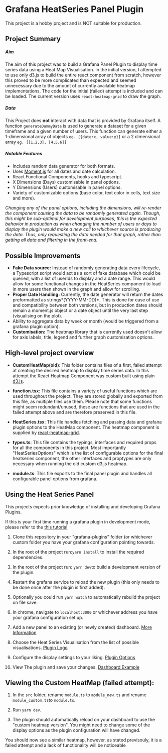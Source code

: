 # Grafana HeatSeries Panel Plugin

This project is a hobby project and is NOT suitable for production.

## Project Summary

##### Aim

The aim of this project was to build a Grafana Panel Plugin to display time series data using a Heat Map Visualisation. In the initial version, I attempted to use only d3.js to build the entire react component from scratch, however this proved to be more complicated than expected and seemed unnecessary due to the amount of currently available heatmap implementations. The code for the initial (failed) attempt is included and can be loaded. The current version uses `react-heatmap-grid` to draw the graph.

##### Data

This Project does **not** interact with data that is provided by Grafana itself. A function `generateDummyData` is used to generate a dataset for a given timeframe and a given number of users. This function can generate either a 1-dimensional array of objects `eg. [{date:x, value:y}]` or a 2 dimensional array `eg. [[1,2,3], [4,5,6]]`

##### Notable Features

- Includes random data generator for both formats.
- Uses [Moment.js](https://momentjs.com/) for all dates and date calculation.
- React Functional Components, hooks and typescript.
- X Dimensions (Days) customisable in panel options.
- Y Dimensions (Users) customisable in panel options.
- Variety of customizable options (base color, text color in cells, text size and more).

_Changing any of the panel options, including the dimensions, will re-render the component causing the data to be randomly generated again. Though, this might be sub-optimal for development purposes, this is the expected behavior in production as when changing the number of users or days to display the plugin would make a new call to whichever source is producing the data. Thus, only requesting the data needed for that graph, rather than getting all data and filtering in the front-end._

## Possible Improvements

- **Fake Data source:** Instead of randomly generating data every lifecycle, a Typescript script would act as a sort of fake database which could be queried, with a list of userIds to display and a date range. This would allow for some functional changes in the HeatSeries component to load in more users then shown in the graph and allow for scrolling.
- **Proper Date Handling:** Currently, the date generator will return the dates preformatted as strings*(YYYY-MM-DD)*. This is done for ease of use and compatibility between both versions, but in production dates should remain a moment.js object or a date object until the very last step (visualising on the plot).
- Ability to aggregate data by week or month (would be triggered from a grafana plugin option).
- **Customisation:** The heatmap library that is currently used doesn't allow for axis labels, title, legend and further graph customisation options.

## High-level project overview

- **CustomHeatMap(old)**: This folder contains files of a first, failed attempt at creating the desired heatmap to display time series data. In this attempt the React Heatmap Component was custom built using plain [d3.js](https://d3js.org/).

* **function.tsx**: This file contains a variety of useful functions which are used throughout the project. They are stored globally and exported from this file, as multiple files use them. Please note that some functions might seem redundant/unused, these are functions that are used in the failed attempt above and are therefore preserved in this file.

- **HeatSeries.tsx**: This file handles fetching and passing data and grafana plugin options to the HeatMap component. The heatmap component is supplied by [react-heatmap-grid](https://github.com/arunghosh/react-heatmap-grid).

* **types.ts**: This file contains the typings, interfaces and required props for all the components in this project. Most importantly "HeatSeriesOptions" which is the list of configurable options for the final heatseries component, the other interfaces and proptypes are only necessary when running the old custom d3.js heatmap.

- **module.ts**: This file exports to the final panel plugin and handles all configurable panel options from grafana.

## Using the Heat Series Panel

This projects expects prior knowledge of installing and developing Grafana Plugins.

If this is your first time running a grafana plugin in development mode, please refer to the [this tutorial](https://grafana.com/tutorials/build-a-panel-plugin/)

1. Clone this repository in your "grafana-plugins" folder (or whichever custom folder you have your grafana configuration pointing towards.

2) In the root of the project run:`yarn install` to install the required dependencies.

3. In the root of the project run: `yarn dev`to build a development version of the plugin.

4) Restart the grafana service to reload the new plugin (this only needs to be done once after the plugin is first added).

5. Optionally you could run `yarn watch` to automatically rebuild the project on file save.

6) In chrome, navigate to `localhost:3000` or whichever address you have your grafana configuration set up.

7. Add a new panel to an existing (or newly created) dashboard. [More Information](https://grafana.com/docs/grafana/latest/panels/add-a-panel/)

8) Choose the Heat Series Visualisation from the list of possible visualisations. [Plugin Logo](https://i.imgur.com/fUIj6de.png)

9. Configure the display settings to your liking. [Plugin Options](https://i.imgur.com/y6t8zTH.png)

10) View The plugin and save your changes. [Dashboard Example](https://i.imgur.com/Z3QU1bO.png)

## Viewing the Custom HeatMap (failed attempt):

1. In the `src` folder, rename `module.ts` to `module_new.ts` and rename `module_custom.ts`to `module.ts`.

2) Run `yarn dev`.

3. The plugin should automatically reload on your dashboard to use the "custom heatmap version". You might need to change some of the display options as the plugin configuration will have changed.

You should now see a similar heatmap, however, as stated previsouly, it is a failed attempt and a lack of functionality will be noticeable
